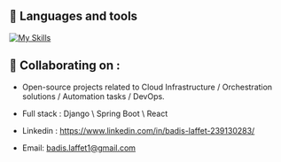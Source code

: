
## 👀 Languages and tools
[![My Skills](https://skillicons.dev/icons?i=python,kubernetes,docker,git,ansible,openstack,aws,azure,jenkins,django,nextjs,spring,nodejs,react,angular,cs,cpp)](https://skillicons.dev)

## 👀  Collaborating on : 
- Open-source projects related to Cloud Infrastructure / Orchestration solutions / Automation tasks / DevOps.
- Full stack : Django \ Spring Boot \ React

- Linkedin : https://www.linkedin.com/in/badis-laffet-239130283/
- Email: badis.laffet1@gmail.com


